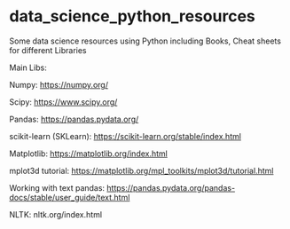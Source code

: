 # data_science_python_resources
Some data science resources using Python including Books, Cheat sheets for different Libraries  

Main Libs: 

Numpy: https://numpy.org/

Scipy: https://www.scipy.org/

Pandas: https://pandas.pydata.org/ 

scikit-learn (SKLearn): https://scikit-learn.org/stable/index.html

Matplotlib: https://matplotlib.org/index.html

mplot3d tutorial: https://matplotlib.org/mpl_toolkits/mplot3d/tutorial.html

Working with text pandas: https://pandas.pydata.org/pandas-docs/stable/user_guide/text.html

NLTK: nltk.org/index.html
